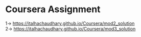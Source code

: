 # Coursera Assignment
 1-> https://italhachaudhary.github.io/Coursera/mod2_solution
 <br>
 2-> https://italhachaudhary.github.io/Coursera/mod3_solution
